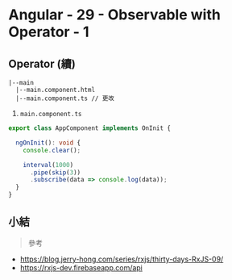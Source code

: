 # Angular - 29 - Observable with Operator - 1
## Operator (續)

```
|--main
  |--main.component.html
  |--main.component.ts // 更改
```

1. `main.component.ts`
```ts
export class AppComponent implements OnInit {

  ngOnInit(): void {
    console.clear();

    interval(1000)
      .pipe(skip(3))
      .subscribe(data => console.log(data));
  }
}
```


## 小結


> 參考
* https://blog.jerry-hong.com/series/rxjs/thirty-days-RxJS-09/
* https://rxjs-dev.firebaseapp.com/api
